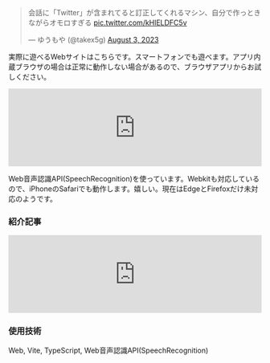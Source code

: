 <blockquote class="twitter-tweet"><p lang="ja" dir="ltr">会話に「Twitter」が含まれてると訂正してくれるマシン、自分で作っときながらオモロすぎる <a href="https://t.co/kHlELDFC5v">pic.twitter.com/kHlELDFC5v</a></p>&mdash; ゆうもや (@takex5g) <a href="https://twitter.com/takex5g/status/1687066700183949313?ref_src=twsrc%5Etfw">August 3, 2023</a></blockquote> <script async src="https://platform.twitter.com/widgets.js" charset="utf-8"></script>

実際に遊べるWebサイトはこちらです。スマートフォンでも遊べます。アプリ内蔵ブラウザの場合は正常に動作しない場合があるので、ブラウザアプリからお試しください。
<iframe 
  class="hatenablogcard" 
  style="width:100%;height:155px;max-width:680px;" 
  title="会話に「Twitter」が含まれてると直してくれるマシン" 
  src="https://hatenablog-parts.com/embed?url=https://mononichi.com/twitterX" 
  width="300" height="150" frameborder="0" scrolling="no">
</iframe>


Web音声認識API(SpeechRecognition)を使っています。Webkitも対応しているので、iPhoneのSafariでも動作します。嬉しい。現在はEdgeとFirefoxだけ未対応のようです。

### 紹介記事
<iframe 
  class="hatenablogcard" 
  style="width:100%;height:155px;max-width:680px;" 
  title="会話に「Twitter」が含まれていると「X」に訂正してくるマシンに向かってTwitterを連呼したらめちゃくちゃ訂正してくれた" 
  src="https://hatenablog-parts.com/embed?url=https://gigazine.net/news/20230807-machine-correctting-twitter-to-x" 
  width="300" height="150" frameborder="0" scrolling="no">
</iframe>



### 使用技術
Web, Vite, TypeScript, Web音声認識API(SpeechRecognition)